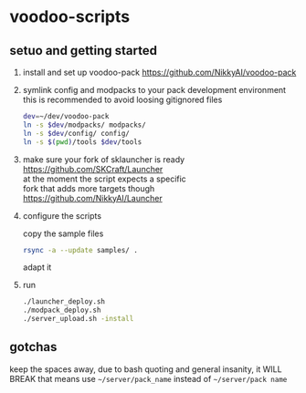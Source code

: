# voodoo-scripts

## setuo and getting started

1. install and set up voodoo-pack https://github.com/NikkyAI/voodoo-pack

2. symlink config and modpacks to your pack development environment \
   this is recommended to avoid loosing gitignored files

    ```bash
    dev=~/dev/voodoo-pack
    ln -s $dev/modpacks/ modpacks/
    ln -s $dev/config/ config/
    ln -s $(pwd)/tools $dev/tools
    ```

3. make sure your fork of sklauncher is ready \
   https://github.com/SKCraft/Launcher \
   at the moment the script expects a specific  \
   fork that adds more targets though \
   https://github.com/NikkyAI/Launcher

4. configure the scripts

    copy the sample files

    ```bash
    rsync -a --update samples/ .
    ```

    adapt it

4. run

    ```bash
    ./launcher_deploy.sh
    ./modpack_deploy.sh
    ./server_upload.sh -install
    ```


## gotchas

keep the spaces away, due to bash quoting and general insanity, it WILL BREAK
that means use `~/server/pack_name` instead of `~/server/pack name`
